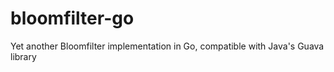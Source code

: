 # bloomfilter-go
Yet another Bloomfilter implementation in Go, compatible with Java's Guava library
